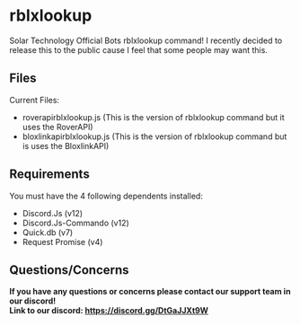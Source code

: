 # rblxlookup
Solar Technology Official Bots rblxlookup command! I recently decided to release this to the public cause I feel that some people may want this.

## Files
Current Files:
- roverapirblxlookup.js (This is the version of rblxlookup command but it uses the RoverAPI)
- bloxlinkapirblxlookup.js (This is the version of rblxlookup command but is uses the BloxlinkAPI)

## Requirements
You must have the 4 following dependents installed:
- Discord.Js (v12)
- Discord.Js-Commando (v12)
- Quick.db (v7)
- Request Promise (v4)

## Questions/Concerns 
**If you have any questions or concerns please contact our support team in our discord! </br>
Link to our discord: https://discord.gg/DtGaJJXt9W**
